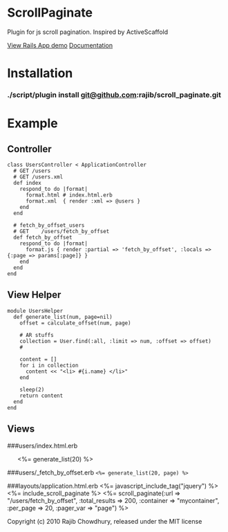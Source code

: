 ScrollPaginate
==============

Plugin for js scroll pagination. Inspired by ActiveScaffold

<a href="http://scrollpaginate.heroku.com/">View Rails App demo</a>
<a href="http://scrollpaginate.heroku.com/doc/index.html">Documentation</a>

Installation
============
### ./script/plugin install git@github.com:rajib/scroll_paginate.git


Example
=======
## Controller
    class UsersController < ApplicationController
      # GET /users
      # GET /users.xml
      def index
        respond_to do |format|
          format.html # index.html.erb
          format.xml  { render :xml => @users }
        end
      end

      # fetch_by_offset_users
      # GET    /users/fetch_by_offset
      def fetch_by_offset
        respond_to do |format|
          format.js { render :partial => 'fetch_by_offset', :locals => {:page => params[:page]} }
        end
      end
    end

## View Helper
    module UsersHelper
      def generate_list(num, page=nil)
        offset = calculate_offset(num, page)

        # AR stuffs
        collection = User.find(:all, :limit => num, :offset => offset)
        #

        content = []
        for i in collection
          content << "<li> #{i.name} </li>"
        end

        sleep(2)
        return content
      end
    end

## Views
###users/index.html.erb
    <ol id="mycontainer">
      <%= generate_list(20) %>
    </ol>

###users/_fetch_by_offset.erb
`<%= generate_list(20, page) %>`

###layouts/application.html.erb
    <head>
      <%= javascript_include_tag("jquery") %>
      <%= include_scroll_paginate %>
      <%= scroll_paginate(:url => "/users/fetch_by_offset",
                          :total_results => 200,
					      :container => "mycontainer",
					      :per_page => 20,
					      :pager_var => "page") %>
    </head>


Copyright (c) 2010 Rajib Chowdhury, released under the MIT license

